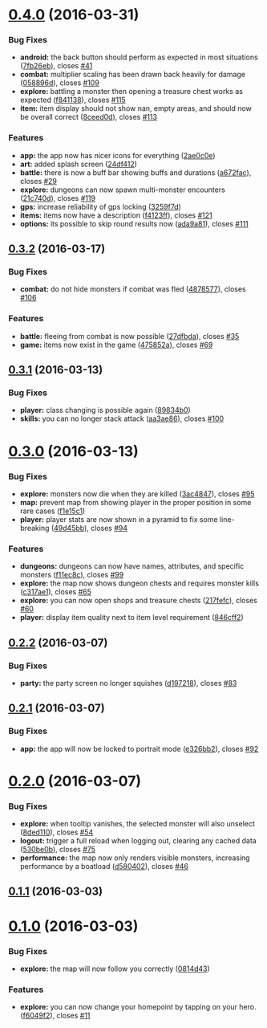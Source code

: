 <a name="0.4.0"></a>
# [0.4.0](https://github.com/reactive-retro/retro-app/compare/0.3.2...0.4.0) (2016-03-31)


### Bug Fixes

* **android:** the back button should perform as expected in most situations ([7fb26eb](https://github.com/reactive-retro/retro-app/commit/7fb26eb)), closes [#41](https://github.com/reactive-retro/retro-app/issues/41)
* **combat:** multiplier scaling has been drawn back heavily for damage ([058896d](https://github.com/reactive-retro/retro-app/commit/058896d)), closes [#109](https://github.com/reactive-retro/retro-app/issues/109)
* **explore:** battling a monster then opening a treasure chest works as expected ([f841138](https://github.com/reactive-retro/retro-app/commit/f841138)), closes [#115](https://github.com/reactive-retro/retro-app/issues/115)
* **item:** item display should not show nan, empty areas, and should now be overall correct ([8ceed0d](https://github.com/reactive-retro/retro-app/commit/8ceed0d)), closes [#113](https://github.com/reactive-retro/retro-app/issues/113)

### Features

* **app:** the app now has nicer icons for everything ([2ae0c0e](https://github.com/reactive-retro/retro-app/commit/2ae0c0e))
* **art:** added splash screen ([24df412](https://github.com/reactive-retro/retro-app/commit/24df412))
* **battle:** there is now a buff bar showing buffs and durations ([a672fac](https://github.com/reactive-retro/retro-app/commit/a672fac)), closes [#29](https://github.com/reactive-retro/retro-app/issues/29)
* **explore:** dungeons can now spawn multi-monster encounters ([21c740d](https://github.com/reactive-retro/retro-app/commit/21c740d)), closes [#119](https://github.com/reactive-retro/retro-app/issues/119)
* **gps:** increase reliability of gps locking ([3259f7d](https://github.com/reactive-retro/retro-app/commit/3259f7d))
* **items:** items now have a description ([f4123ff](https://github.com/reactive-retro/retro-app/commit/f4123ff)), closes [#121](https://github.com/reactive-retro/retro-app/issues/121)
* **options:** its possible to skip round results now ([ada9a81](https://github.com/reactive-retro/retro-app/commit/ada9a81)), closes [#111](https://github.com/reactive-retro/retro-app/issues/111)



<a name="0.3.2"></a>
## [0.3.2](https://github.com/reactive-retro/retro-app/compare/0.3.1...0.3.2) (2016-03-17)


### Bug Fixes

* **combat:** do not hide monsters if combat was fled ([4878577](https://github.com/reactive-retro/retro-app/commit/4878577)), closes [#106](https://github.com/reactive-retro/retro-app/issues/106)

### Features

* **battle:** fleeing from combat is now possible ([27dfbda](https://github.com/reactive-retro/retro-app/commit/27dfbda)), closes [#35](https://github.com/reactive-retro/retro-app/issues/35)
* **game:** items now exist in the game ([475852a](https://github.com/reactive-retro/retro-app/commit/475852a)), closes [#69](https://github.com/reactive-retro/retro-app/issues/69)



<a name="0.3.1"></a>
## [0.3.1](https://github.com/reactive-retro/retro-app/compare/0.3.0...0.3.1) (2016-03-13)


### Bug Fixes

* **player:** class changing is possible again ([89834b0](https://github.com/reactive-retro/retro-app/commit/89834b0))
* **skills:** you can no longer stack attack ([aa3ae86](https://github.com/reactive-retro/retro-app/commit/aa3ae86)), closes [#100](https://github.com/reactive-retro/retro-app/issues/100)



<a name="0.3.0"></a>
# [0.3.0](https://github.com/reactive-retro/retro-app/compare/0.2.2...0.3.0) (2016-03-13)


### Bug Fixes

* **explore:** monsters now die when they are killed ([3ac4847](https://github.com/reactive-retro/retro-app/commit/3ac4847)), closes [#95](https://github.com/reactive-retro/retro-app/issues/95)
* **map:** prevent map from showing player in the proper position in some rare cases ([f1e15c1](https://github.com/reactive-retro/retro-app/commit/f1e15c1))
* **player:** player stats are now shown in a pyramid to fix some line-breaking ([49d45bb](https://github.com/reactive-retro/retro-app/commit/49d45bb)), closes [#94](https://github.com/reactive-retro/retro-app/issues/94)

### Features

* **dungeons:** dungeons can now have names, attributes, and specific monsters ([f11ec8c](https://github.com/reactive-retro/retro-app/commit/f11ec8c)), closes [#99](https://github.com/reactive-retro/retro-app/issues/99)
* **explore:** the map now shows dungeon chests and requires monster kills ([c317ae1](https://github.com/reactive-retro/retro-app/commit/c317ae1)), closes [#65](https://github.com/reactive-retro/retro-app/issues/65)
* **explore:** you can now open shops and treasure chests ([217fefc](https://github.com/reactive-retro/retro-app/commit/217fefc)), closes [#60](https://github.com/reactive-retro/retro-app/issues/60)
* **player:** display item quality next to item level requirement ([846cff2](https://github.com/reactive-retro/retro-app/commit/846cff2))



<a name="0.2.2"></a>
## [0.2.2](https://github.com/reactive-retro/retro-app/compare/0.2.1...0.2.2) (2016-03-07)


### Bug Fixes

* **party:** the party screen no longer squishes ([d197218](https://github.com/reactive-retro/retro-app/commit/d197218)), closes [#83](https://github.com/reactive-retro/retro-app/issues/83)



<a name="0.2.1"></a>
## [0.2.1](https://github.com/reactive-retro/retro-app/compare/0.2.0...0.2.1) (2016-03-07)


### Bug Fixes

* **app:** the app will now be locked to portrait mode ([e326bb2](https://github.com/reactive-retro/retro-app/commit/e326bb2)), closes [#92](https://github.com/reactive-retro/retro-app/issues/92)



<a name="0.2.0"></a>
# [0.2.0](https://github.com/reactive-retro/retro-app/compare/0.1.1...0.2.0) (2016-03-07)


### Bug Fixes

* **explore:** when tooltip vanishes, the selected monster will also unselect ([8ded110](https://github.com/reactive-retro/retro-app/commit/8ded110)), closes [#54](https://github.com/reactive-retro/retro-app/issues/54)
* **logout:** trigger a full reload when logging out, clearing any cached data ([530be0b](https://github.com/reactive-retro/retro-app/commit/530be0b)), closes [#75](https://github.com/reactive-retro/retro-app/issues/75)
* **performance:** the map now only renders visible monsters, increasing performance by a boatload ([d580402](https://github.com/reactive-retro/retro-app/commit/d580402)), closes [#46](https://github.com/reactive-retro/retro-app/issues/46)



<a name="0.1.1"></a>
## [0.1.1](https://github.com/reactive-retro/retro-app/compare/0.1.0...0.1.1) (2016-03-03)




<a name="0.1.0"></a>
# [0.1.0](https://github.com/reactive-retro/retro-app/compare/0814d43...0.1.0) (2016-03-03)


### Bug Fixes

* **explore:** the map will now follow you correctly ([0814d43](https://github.com/reactive-retro/retro-app/commit/0814d43))

### Features

* **explore:** you can now change your homepoint by tapping on your hero. ([f6049f2](https://github.com/reactive-retro/retro-app/commit/f6049f2)), closes [#11](https://github.com/reactive-retro/retro-app/issues/11)



